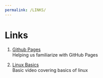 ```yaml
---
permalink: /LINKS/
---
```


# Links

1. [Github Pages](https://www.youtube.com/watch?v=QyFcl_Fba-k)<br>
Helping us familiarize with GitHub Pages

2. [Linux Basics](https://www.youtube.com/watch?v=ROjZy1WbCIA)<br>
Basic video covering basics of linux
